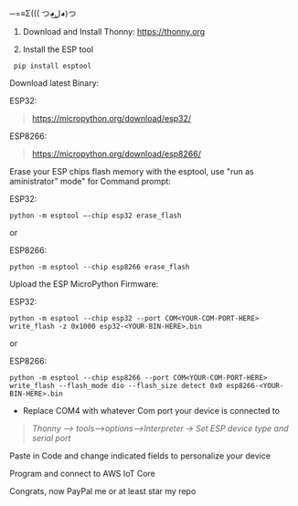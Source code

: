 ─=≡Σ((( つ◕ل͜◕)つ

1.   Download and Install Thonny:
     https://thonny.org
  
2.  Install the ESP tool

```
 pip install esptool
 ```

Download latest Binary:

ESP32: 

> https://micropython.org/download/esp32/

ESP8266:

> https://micropython.org/download/esp8266/

Erase your ESP chips flash memory with the esptool, use "run as aministrator" mode" for Command prompt:

ESP32:    
```
python -m esptool –-chip esp32 erase_flash
```
or

ESP8266: 
```
python -m esptool --chip esp8266 erase_flash
```

Upload the ESP MicroPython Firmware:


ESP32:
```
python -m esptool --chip esp32 --port COM<YOUR-COM-PORT-HERE> write_flash -z 0x1000 esp32-<YOUR-BIN-HERE>.bin
```
or

ESP8266: 
```
python -m esptool --chip esp8266 --port COM<YOUR-COM-PORT-HERE> write_flash --flash_mode dio --flash_size detect 0x0 esp8266-<YOUR-BIN-HERE>.bin
```

* Replace COM4 with whatever Com port your device is connected to


 > _Thonny --> tools-->options-->Interpreter -> Set ESP device type and serial port_

 Paste in Code and change indicated fields to personalize your device
 
 Program and connect to AWS IoT Core
 
 Congrats, now PayPal me or at least star my repo
